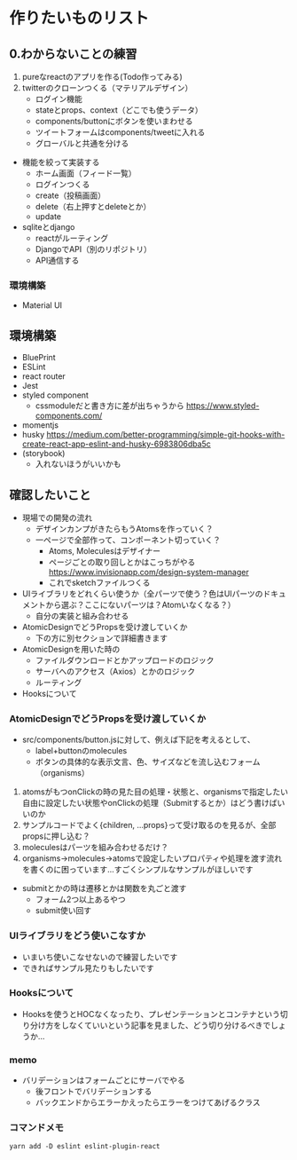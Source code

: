 # 作りたいものリスト
## 0.わからないことの練習
1. pureなreactのアプリを作る(Todo作ってみる)
2. twitterのクローンつくる（マテリアルデザイン）
    - ログイン機能
    - stateとprops、context（どこでも使うデータ）
    - components/buttonにボタンを使いまわせる
    - ツイートフォームはcomponents/tweetに入れる
    - グローバルと共通を分ける
- 機能を絞って実装する
    - ホーム画面（フィード一覧）
    - ログインつくる
    - create（投稿画面）
    - delete（右上押すとdeleteとか）
    - update
- sqliteとdjango
    - reactがルーティング
    - DjangoでAPI（別のリポジトリ）
    - API通信する

### 環境構築
- Material UI

## 環境構築
- BluePrint
- ESLint
- react router
- Jest
- styled component
    - cssmoduleだと書き方に差が出ちゃうから
    https://www.styled-components.com/
- momentjs
- husky
    https://medium.com/better-programming/simple-git-hooks-with-create-react-app-eslint-and-husky-6983806dba5c
- (storybook)
    - 入れないほうがいいかも

## 確認したいこと
- 現場での開発の流れ
  - デザインカンプがきたらもうAtomsを作っていく？
  - 一ページで全部作って、コンポーネント切っていく？
    - Atoms, Moleculesはデザイナー
    - ページごとの取り回しとかはこっちがやる
    https://www.invisionapp.com/design-system-manager
    - これでsketchファイルつくる
- UIライブラリをどれくらい使うか（全パーツで使う？色はUIパーツのドキュメントから選ぶ？ここにないパーツは？Atomいなくなる？）
    - 自分の実装と組み合わせる
- AtomicDesignでどうPropsを受け渡していくか
  - 下の方に別セクションで詳細書きます
- AtomicDesignを用いた時の
  - ファイルダウンロードとかアップロードのロジック
  - サーバへのアクセス（Axios）とかのロジック
  - ルーティング
- Hooksについて

### AtomicDesignでどうPropsを受け渡していくか
- src/components/button.jsに対して、例えば下記を考えるとして、
  - label+buttonのmolecules
  - ボタンの具体的な表示文言、色、サイズなどを流し込むフォーム（organisms）
1. atomsがもつonClickの時の見た目の処理・状態と、organismsで指定したい自由に設定したい状態やonClickの処理（Submitするとか）はどう書けばいいのか
2. サンプルコードでよく{children, ...props}って受け取るのを見るが、全部propsに押し込む？
3. moleculesはパーツを組み合わせるだけ？
4. organisms->molecules->atomsで設定したいプロパティや処理を渡す流れを書くのに困っています…すごくシンプルなサンプルがほしいです
- submitとかの時は遷移とかは関数を丸ごと渡す
    - フォーム2つ以上あるやつ
    - submit使い回す


### UIライブラリをどう使いこなすか
- いまいち使いこなせないので練習したいです
- できればサンプル見たりもしたいです

### Hooksについて
- Hooksを使うとHOCなくなったり、プレゼンテーションとコンテナという切り分け方をしなくていいという記事を見ました、どう切り分けるべきでしょうか…

### memo
- バリデーションはフォームごとにサーバでやる
    - 後フロントでバリデーションする
    - バックエンドからエラーかえったらエラーをつけてあげるクラス

### コマンドメモ
```
yarn add -D eslint eslint-plugin-react
```